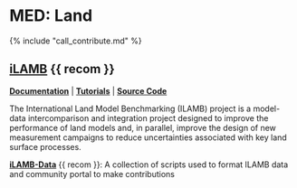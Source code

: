
# MED: Land

{% include "call_contribute.md" %}

## [iLAMB][ilamb-web] {{ recom }}

[**Documentation**][ilamb-doc] |
[**Tutorials**][ilamb-tutorial] | 
[**Source Code**][ilamb-source]

The International Land Model Benchmarking (ILAMB) project is a model-data intercomparison and integration project designed to improve the performance of land models and, in parallel, improve the design of new measurement campaigns to reduce uncertainties associated with key land surface processes.

[**iLAMB-Data**][ilambdata-source] {{ recom }}:
A collection of scripts used to format ILAMB data and community portal to make contributions


[ilamb-web]: https://www.ilamb.org/
[ilamb-doc]: https://www.ilamb.org/doc/index.html
[ilamb-tutorial]: https://www.ilamb.org/doc/tutorial.html
[ilamb-source]: https://github.com/rubisco-sfa/ILAMB
[ilambdata-source]: https://github.com/rubisco-sfa/ILAMB